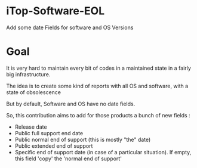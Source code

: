 # iTop-Software-EOL
Add some date Fields for software and OS Versions

# Goal

It is very hard to maintain every bit of codes in a maintained state in a fairly big infrastructure.

The idea is to create some kind of reports with all OS and software, with a state of obsolescence

But by default, Software and OS have no date fields.

So, this contribution aims to add for those products a bunch of new fields :

* Release date
* Public full support end date
* Public normal end of support (this is mostly "the" date)
* Public extended end of support
* Specific end of support date (in case of a particular situation). If empty, this field 'copy' the 'normal end of support'


